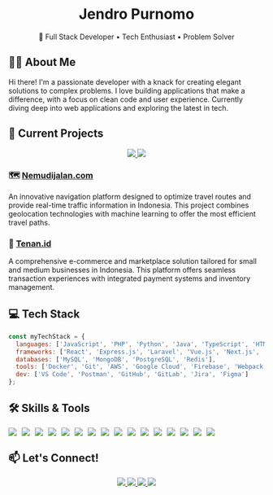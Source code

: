 <div align="center">
  <h1>Jendro Purnomo</h1>
  <p>🚀 Full Stack Developer • Tech Enthusiast • Problem Solver</p>
</div>

## 👨‍💻 About Me

Hi there! I'm a passionate developer with a knack for creating elegant solutions to complex problems. I love building applications that make a difference, with a focus on clean code and user experience. Currently diving deep into web applications and exploring the latest in tech.

## 🔭 Current Projects

<div align="center">
  <a href="https://nemudijalan.com">
    <img src="https://img.shields.io/badge/NEMUDIJALAN.COM-4285F4?style=for-the-badge&logo=google-maps&logoColor=white" />
  </a>
  <a href="https://tenan.id">
    <img src="https://img.shields.io/badge/TENAN.ID-FF5722?style=for-the-badge&logo=shopify&logoColor=white" />
  </a>
</div>

### 🗺️ [Nemudijalan.com](https://nemudijalan.com)
An innovative navigation platform designed to optimize travel routes and provide real-time traffic information in Indonesia. This project combines geolocation technologies with machine learning to offer the most efficient travel paths.

### 🏬 [Tenan.id](https://tenan.id)
A comprehensive e-commerce and marketplace solution tailored for small and medium businesses in Indonesia. This platform offers seamless transaction experiences with integrated payment systems and inventory management.

## 💻 Tech Stack

```js
const myTechStack = {
  languages: ['JavaScript', 'PHP', 'Python', 'Java', 'TypeScript', 'HTML/CSS'],
  frameworks: ['React', 'Express.js', 'Laravel', 'Vue.js', 'Next.js', 'Django'],
  databases: ['MySQL', 'MongoDB', 'PostgreSQL', 'Redis'],
  tools: ['Docker', 'Git', 'AWS', 'Google Cloud', 'Firebase', 'Webpack'],
  dev: ['VS Code', 'Postman', 'GitHub', 'GitLab', 'Jira', 'Figma']
};
```

## 🛠️ Skills & Tools

<div style="display: flex; flex-wrap: wrap; gap: 10px;">
  <img src="https://img.shields.io/badge/JavaScript-F7DF1E?style=for-the-badge&logo=javascript&logoColor=black" />
  <img src="https://img.shields.io/badge/TypeScript-007ACC?style=for-the-badge&logo=typescript&logoColor=white" />
  <img src="https://img.shields.io/badge/PHP-777BB4?style=for-the-badge&logo=php&logoColor=white" />
  <img src="https://img.shields.io/badge/Python-3776AB?style=for-the-badge&logo=python&logoColor=white" />
  <img src="https://img.shields.io/badge/React-20232A?style=for-the-badge&logo=react&logoColor=61DAFB" />
  <img src="https://img.shields.io/badge/Node.js-339933?style=for-the-badge&logo=nodedotjs&logoColor=white" />
  <img src="https://img.shields.io/badge/Laravel-FF2D20?style=for-the-badge&logo=laravel&logoColor=white" />
  <img src="https://img.shields.io/badge/Vue.js-35495E?style=for-the-badge&logo=vuedotjs&logoColor=4FC08D" />
  <img src="https://img.shields.io/badge/Next.js-000000?style=for-the-badge&logo=nextdotjs&logoColor=white" />
  <img src="https://img.shields.io/badge/MySQL-005C84?style=for-the-badge&logo=mysql&logoColor=white" />
  <img src="https://img.shields.io/badge/MongoDB-4EA94B?style=for-the-badge&logo=mongodb&logoColor=white" />
  <img src="https://img.shields.io/badge/Docker-2CA5E0?style=for-the-badge&logo=docker&logoColor=white" />
  <img src="https://img.shields.io/badge/Git-F05032?style=for-the-badge&logo=git&logoColor=white" />
  <img src="https://img.shields.io/badge/AWS-FF9900?style=for-the-badge&logo=amazonaws&logoColor=white" />
  <img src="https://img.shields.io/badge/Google_Cloud-4285F4?style=for-the-badge&logo=google-cloud&logoColor=white" />
  <img src="https://img.shields.io/badge/Firebase-FFCA28?style=for-the-badge&logo=firebase&logoColor=black" />
</div>

## 📫 Let's Connect!

<div align="center">
  <a href="mailto:youremail@example.com">
    <img src="https://img.shields.io/badge/Email-D14836?style=for-the-badge&logo=gmail&logoColor=white" />
  </a>
  <a href="https://linkedin.com/in/yourusername">
    <img src="https://img.shields.io/badge/LinkedIn-0077B5?style=for-the-badge&logo=linkedin&logoColor=white" />
  </a>
  <a href="https://twitter.com/yourusername">
    <img src="https://img.shields.io/badge/Twitter-1DA1F2?style=for-the-badge&logo=twitter&logoColor=white" />
  </a>
  <a href="https://instagram.com/yourusername">
    <img src="https://img.shields.io/badge/Instagram-E4405F?style=for-the-badge&logo=instagram&logoColor=white" />
  </a>
</div>

<!-- 
Visitor Count:
<p align="center"> 
  <img src="https://profile-counter.glitch.me/jendro/count.svg" />
</p>
-->

